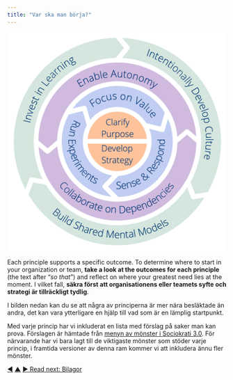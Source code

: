 ```yaml
---
title: "Var ska man börja?"
---
```



![Ten Principles for Evolving Teams and Organizations](img/csf/csf-light.png)

Each principle supports a specific outcome. To determine where to start in your organization or team, **take a look at the outcomes for each principle** (the text after “_so that_”) and reflect on where your greatest need lies at the moment. I vilket fall, **säkra först att organisationens eller teamets syfte och strategi är tillräckligt tydlig**.

I bilden nedan kan du se att några av principerna är mer nära besläktade än andra, det kan vara  ytterligare en hjälp till vad som är en lämplig startpunkt.

Med varje princip har vi inkluderat en lista med förslag på saker man kan prova. Förslagen är hämtade från [menyn av mönster i Sociokrati 3.0](http://patterns.sociocracy30.org). För närvarande har vi bara lagt till de viktigaste mönster som stöder varje princip, i framtida versioner av denna ram kommer vi att inkludera ännu fler mönster. 


<div class="bottom-nav">
<a href="shared-mental-models.html" title="Back to: Princip 10 – Bygg gemensamma mentala modeller">◀</a> <a href="csf.html" title="Up: A Common Sense Framework for Organizations and Teams">▲</a> <a href="appendix.html" title="Read next: Bilagor">▶ Read next: Bilagor</a>
</div>


<script type="text/javascript">
Mousetrap.bind('g n', function() {
    window.location.href = 'appendix.html';
    return false;
});
</script>

